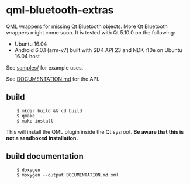 qml-bluetooth-extras
====================

QML wrappers for missing Qt Bluetooth objects. More Qt Bluetooth wrappers might come soon. It is tested with Qt 5.10.0 on
the following:

  - Ubuntu 16.04
  - Android 6.0.1 (arm-v7) built with SDK API 23 and NDK r10e on Ubuntu 16.04 host

See [samples/](samples/) for example uses.

See [DOCUMENTATION.md](DOCUMENTATION.md) for the API.

build
-----

```
    $ mkdir build && cd build
    $ qmake ..
    $ make install
```

This will install the QML plugin inside the Qt sysroot. **Be aware that this is not a sandboxed installation.**

build documentation
-------------------

```
    $ doxygen
    $ moxygen --output DOCUMENTATION.md xml
```
